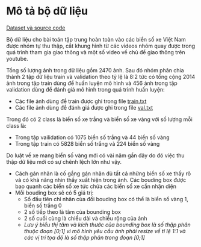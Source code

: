 # Mô tả bộ dữ liệu
[Dataset và source code](https://drive.google.com/drive/u/0/folders/1g6_sMzaRsyTOu-aJAhpOAN0vzawcYp-Q)

Bộ dữ liệu cho bài toán tập trung hoàn toàn vào các biển số xe Việt
Nam được nhóm tự thu thập, cắt khung hình từ các videos nhóm quay được
trong quá trình tham gia giao thông và một số video về chủ đề giao thông trên
youtube.

Tổng số lượng ảnh trong dữ liệu gồm 2470 ảnh. Sau đó nhóm phân chia thành 2 tập dữ liệu train và validation theo tỷ lệ là 8:2 tức có tổng cộng 2014 ảnh trong tập train dùng để huấn luyện mô hình và 456 ảnh trong tập validation dùng để đánh giá mô hình trong quá trình huấn luyện:
* Các file ảnh dùng để train được ghi trong file [train.txt](https://drive.google.com/file/d/12DR2KL0adW1ei1-Bsc0M6j9jxyWk0IVV/view?usp=sharing)
* Các file ảnh dùng để đánh giá được ghi trong file [val.txt](https://drive.google.com/file/d/128zgJbuI4P0jRYWcgAkLe8Coj58zTGIV/view?usp=sharing)

Trong đó có 2 class là biển số xe trắng  và biển số xe vàng với số lượng mỗi class là:
* Trong tập vailidation có 1075 biển số trắng và 44 biển số vàng
* Trong tập train có 5828 biển số trắng và 224 biển số vàng

Do luật về xe mang biển số vàng mới có vài năm gần đây do đó việc thu thập dữ liệu mới có sự chênh lệch lớn như vậy.
*	Cách gán nhãn là cố gắng gán nhãn đủ tất cả những biển số xe thấy rõ và có khả năng nhìn thấy xuất hiện trong ảnh. Các bouding box được bao quanh các biển số xe tức chứa các biển số xe cần nhận diện
*	Mỗi bouding box sẽ có 5 giá trị:
	* Số đầu tiên chỉ nhãn của đối bouding box có thể là biển số vàng 1, biển số trắng 0
	* 2 số tiếp theo là tâm của bounding box 
	* 2 số cuối cùng là chiều dài và chiều rộng của ảnh
	* *Lưu ý biểu thị tâm và kích thước của bounding box là số thập phân thuộc đoạn [0;1] vì mô hình yêu cầu ảnh phải resize về tỉ lệ 1:1 và các vị trí tọa độ là số thập phân trong đoạn [0;1]*
